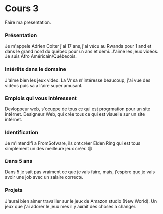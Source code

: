 # Cours 3
Faire ma presentation.

### Présentation
Je m'appele Adrien Colter j'ai 17 ans, j'ai vécu au Rwanda pour 1 and et dans le grand nord du québec pour un ans et demi. J'aime les jeux vidéos. Je suis Afro Américain/Québecois. 

### Intérêts dans le domaine
J'aime bien les jeux video. La Vr sa m'intéresse beaucoup, j'ai vue des vidéos puis sa a l'aire super amusant.

### Emplois qui vous intéressent
Devloppeur web, s'ocuppe de tous ce qui est progrmation pour un site intêrnet. Designeur Web, qui crée tous ce qui est visuelle sur un site intêrnet.


### Identification
Je m'intendifi a FromSofware, ils ont créer Elden Ring qui est tous simplement un des meilleure jeux créer. :smile:

### Dans 5 ans
Dans 5  je sait pas vraiment ce que je vais faire, mais, j'espère que je vais avoir une job  avec un salaire correcte.
### Projets
J'aurai bien aimer travailler sur le jeux de Amazon studio (New World). Un jeux que j'ai adorer le jeux mes il y aurait des choses a changer.

